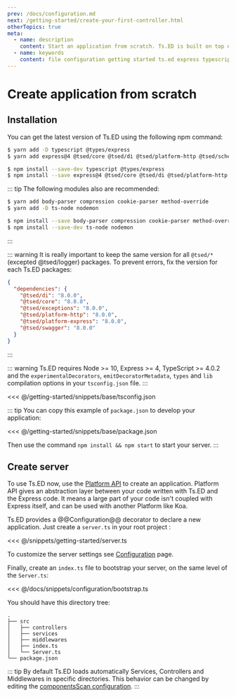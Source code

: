 ```yaml
---
prev: /docs/configuration.md
next: /getting-started/create-your-first-controller.html
otherTopics: true
meta:
  - name: description
    content: Start an application from scratch. Ts.ED is built on top of Express and uses TypeScript language.
  - name: keywords
    content: file configuration getting started ts.ed express typescript node.js javascript decorators mvc class models
---
```


# Create application from scratch

## Installation

You can get the latest version of Ts.ED using the following npm command:

<Tabs class="-code">
  <Tab label="Yarn">
  
```bash
$ yarn add -D typescript @types/express
$ yarn add express@4 @tsed/core @tsed/di @tsed/platform-http @tsed/schema @tsed/json-mapper @tsed/exceptions @tsed/platform-express @types/node @types/multer
```

  </Tab>
  <Tab label="Npm">
  
```bash
$ npm install --save-dev typescript @types/express
$ npm install --save express@4 @tsed/core @tsed/di @tsed/platform-http @tsed/schema @tsed/json-mapper @tsed/exceptions @tsed/platform-express @types/node @types/multer
```
     
  </Tab>
</Tabs>

::: tip
The following modules also are recommended:

<Tabs class="-code">
  <Tab label="Yarn">
  
```bash
$ yarn add body-parser compression cookie-parser method-override
$ yarn add -D ts-node nodemon
```

  </Tab>
  <Tab label="Npm">
    
```bash
$ npm install --save body-parser compression cookie-parser method-override
$ npm install --save-dev ts-node nodemon
```
  
  </Tab>
</Tabs>
:::

::: warning
It is really important to keep the same version for all `@tsed/*` (excepted @tsed/logger) packages.
To prevent errors, fix the version for each Ts.ED packages:

```json
{
  "dependencies": {
    "@tsed/di": "8.0.0",
    "@tsed/core": "8.0.0",
    "@tsed/exceptions": "8.0.0",
    "@tsed/platform-http": "8.0.0",
    "@tsed/platform-express": "8.0.0",
    "@tsed/swagger": "8.0.0"
  }
}
```

:::

::: warning
Ts.ED requires Node >= 10, Express >= 4, TypeScript >= 4.0.2 and
the `experimentalDecorators`, `emitDecoratorMetadata`, `types` and `lib` compilation
options in your `tsconfig.json` file.
:::

<<< @/getting-started/snippets/base/tsconfig.json

::: tip
You can copy this example of `package.json` to develop your application:

<<< @/getting-started/snippets/base/package.json

Then use the command `npm install && npm start` to start your server.
:::

## Create server

To use Ts.ED now, use the [Platform API](/docs/platform-api.html) to create an application. Platform API gives an abstraction layer
between your code written with Ts.ED and the Express code. It means a large part of your code
isn't coupled with Express itself, and can be used with another Platform like Koa.

Ts.ED provides a @@Configuration@@ decorator to declare a new application.
Just create a `server.ts` in your root project :

<<< @/snippets/getting-started/server.ts

To customize the server settings see [Configuration](configuration.md) page.

Finally, create an `index.ts` file to bootstrap your server, on the same level of the `Server.ts`:

<<< @/docs/snippets/configuration/bootstrap.ts

You should have this directory tree:

```
.
├── src
│   ├── controllers
│   ├── services
│   ├── middlewares
│   ├── index.ts
│   └── Server.ts
└── package.json
```

::: tip
By default Ts.ED loads automatically Services, Controllers and Middlewares in specific directories.
This behavior can be changed by editing the [componentsScan configuration](/docs/configuration.md).
:::
